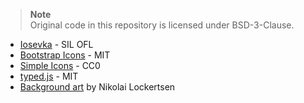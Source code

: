 > **Note**  
> Original code in this repository is licensed under BSD-3-Clause.

- [Iosevka](https://typeof.net/Iosevka/) - SIL OFL
- [Bootstrap Icons](https://icons.getbootstrap.com/) - MIT
- [Simple Icons](https://simpleicons.org) - CC0
- [typed.js](https://github.com/mattboldt/typed.js/) - MIT
- [Background art](https://www.artstation.com/artwork/VeAmP) by Nikolai Lockertsen